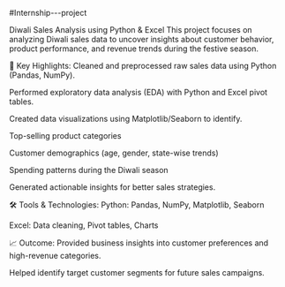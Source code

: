 #Internship---project


Diwali Sales Analysis using Python & Excel
This project focuses on analyzing Diwali sales data to uncover insights about customer behavior, product performance, and revenue trends during the festive season.

🔎 Key Highlights:
Cleaned and preprocessed raw sales data using Python (Pandas, NumPy).

Performed exploratory data analysis (EDA) with Python and Excel pivot tables.

Created data visualizations using Matplotlib/Seaborn to identify.

Top-selling product categories

Customer demographics (age, gender, state-wise trends)

Spending patterns during the Diwali season

Generated actionable insights for better sales strategies.

🛠️ Tools & Technologies:
Python: Pandas, NumPy, Matplotlib, Seaborn

  Excel: Data cleaning, Pivot tables, Charts

📈 Outcome:
Provided business insights into customer preferences and high-revenue categories.

Helped identify target customer segments for future sales campaigns.

